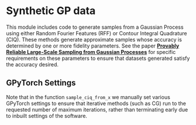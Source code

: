 # Synthetic GP data
This module includes code to generate samples from a Gaussian Process using either Random Fourier Features (RFF) or Contour Integral Quadrature (CIQ). These methods generate approximate samples whose accuracy is determined by one or more fidelity parameters. See the paper [**Provably Reliable Large-Scale Sampling from Gaussian Processes**](https://arxiv.org/abs/2211.08036) for specific requirements on these parameters to ensure that datasets generated satisfy the accuracy desired. 

## GPyTorch Settings
Note that in the function ``sample_ciq_from_x`` we manually set various GPyTorch settings to ensure that iterative methods (such as CG) run to the requested number of maximum iterations, rather than terminating early due to inbuilt settings of the software.
